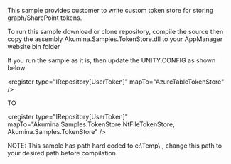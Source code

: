 This sample provides customer to write custom token store for storing graph/SharePoint tokens.

To run this sample download or clone repository, compile the source then copy the assembly Akumina.Samples.TokenStore.dll to your AppManager website bin folder

If you run the sample as it is, then update the UNITY.CONFIG as shown below

 &lt;register type="IRepository[UserToken]" mapTo="AzureTableTokenStore" /&gt;
 
 TO
 
 &lt;register type="IRepository[UserToken]" mapTo="Akumina.Samples.TokenStore.NtFileTokenStore, Akumina.Samples.TokenStore" /&gt;
 
 NOTE:  This sample has path hard coded to c:\\Temp\\ , change this path to your desired path before compilation.
